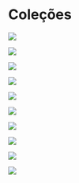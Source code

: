 # Coleções


![](https://imgur.com/KfLfPSi.jpg)

![](https://imgur.com/XtV6yOi.jpg)

![](https://imgur.com/HJP5Gkl.jpg)

![](https://imgur.com/btN3YNv.jpg)

![](https://imgur.com/KnoPZxe.jpg)

![](https://imgur.com/m1aeRua.jpg)

![](https://imgur.com/FPKnbLW.jpg)

![](https://imgur.com/dGDKdjk.jpg)

![](https://imgur.com/aXMGdlA.jpg)

![](.jpg)